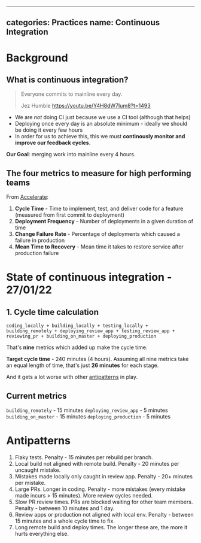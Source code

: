 
---
categories: Practices
name: Continuous Integration
---

# Background

## What is continuous integration?

> Everyone commits to mainline every day.
>
> Jez Humble https://youtu.be/Y4H8dW7Ium8?t=1493

* We are *not* doing CI just because we use a CI tool (although that helps)
* Deploying once every day is an absolute minimum - ideally we should be doing it every few hours
* In order for us to achieve this, this we must **continously monitor and improve our feedback cycles**.

**Our Goal**: merging work into mainline every 4 hours.

## The four metrics to measure for high performing teams

From [Accelerate](https://www.amazon.co.uk/Accelerate-Software-Performing-Technology-Organizations-ebook/dp/B07B9F83WM/ref=sr_1_1?crid=RKBXDBF6G55H&keywords=the+science+of+devops&qid=1643288497&sprefix=the+science+of+devops%2Caps%2C76&sr=8-1):

1. **Cycle Time** - Time to implement, test, and deliver code for a feature (measured from first commit to deployment)
2. **Deployment Frequency** - Number of deployments in a given duration of time
3. **Change Failure Rate**  - Percentage of deployments which caused a failure in production
4. **Mean Time to Recovery** - Mean time it takes to restore service after production failure

# State of continuous integration - 27/01/22

## 1. Cycle time calculation

```
coding_locally + building_locally + testing_locally + building_remotely + deploying_review_app + testing_review_app + reviewing_pr + building_on_master + deploying_production
```

That's **nine** metrics which added up make the cycle time.

**Target cycle time** - 240 minutes (4 hours). Assuming all nine metrics take an equal length of time, that's just **26 minutes** for each stage.

And it gets a lot worse with other [antipatterns](#antipatterns) in play.

## Current metrics

`building_remotely` - 15 minutes
`deploying_review_app` - 5 minutes
`building_on_master` - 15 minutes
`deploying_production` - 5 minutes

# Antipatterns

1. Flaky tests. Penalty - 15 minutes per rebuild per branch.
2. Local build not aligned with remote build. Penalty - 20 minutes per uncaught mistake.
3. Mistakes made locally only caught in review app. Penalty - 20+ minutes per mistake.
4. Large PRs. Longer in coding. Penalty - more mistakes (every mistake made incurs > 15 minutes). More review cycles needed.
5. Slow PR review times. PRs are blocked waiting for other team members. Penalty - between 10 minutes and 1 day.
6. Review apps or production not aligned with local env. Penalty - between 15 minutes and a whole cycle time to fix.
7. Long remote build and deploy times. The longer these are, the more it hurts everything else.
